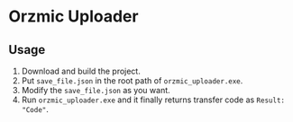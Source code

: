 # Orzmic Uploader
## Usage
1. Download and build the project.
2. Put `save_file.json` in the root path of `orzmic_uploader.exe`.
3. Modify the `save_file.json` as you want.
4. Run `orzmic_uploader.exe` and it finally returns transfer code as `Result: "Code"`.
